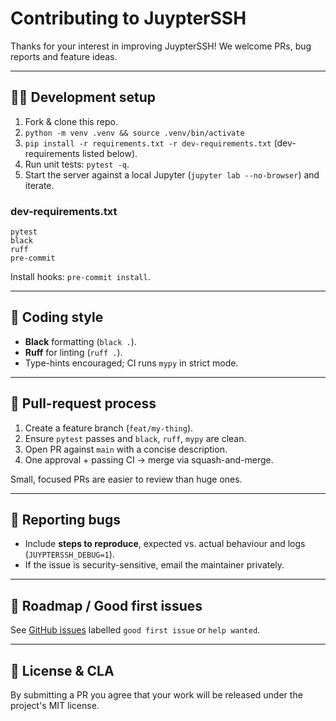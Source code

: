 # Contributing to JuypterSSH

Thanks for your interest in improving JuypterSSH!  We welcome PRs, bug reports and feature ideas.

---

## 🧑‍💻  Development setup
1. Fork & clone this repo.  
2. `python -m venv .venv && source .venv/bin/activate`  
3. `pip install -r requirements.txt -r dev-requirements.txt` (dev-requirements listed below).
4. Run unit tests: `pytest -q`.
5. Start the server against a local Jupyter (`jupyter lab --no-browser`) and iterate.

### dev-requirements.txt
```
pytest
black
ruff
pre-commit
```
Install hooks: `pre-commit install`.

---

## 📐  Coding style
* **Black** formatting (`black .`).  
* **Ruff** for linting (`ruff .`).  
* Type-hints encouraged; CI runs `mypy` in strict mode.

---

## 🔀  Pull-request process
1. Create a feature branch (`feat/my-thing`).
2. Ensure `pytest` passes and `black`, `ruff`, `mypy` are clean.
3. Open PR against `main` with a concise description.
4. One approval + passing CI → merge via squash-and-merge.

Small, focused PRs are easier to review than huge ones.

---

## 🐞  Reporting bugs
* Include **steps to reproduce**, expected vs. actual behaviour and logs (`JUYPTERSSH_DEBUG=1`).
* If the issue is security-sensitive, email the maintainer privately.

---

## 🎯  Roadmap / Good first issues
See [GitHub issues](../../issues) labelled `good first issue` or `help wanted`.

---

## 📜  License & CLA
By submitting a PR you agree that your work will be released under the project's MIT license. 